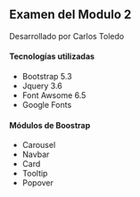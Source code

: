 ## Examen del Modulo 2
Desarrollado por Carlos Toledo

#### Tecnologías utilizadas
- Bootstrap 5.3
- Jquery 3.6
- Font Awsome 6.5
- Google Fonts

#### Módulos de Boostrap
- Carousel
- Navbar
- Card
- Tooltip
- Popover